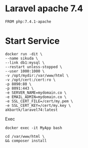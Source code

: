 # Laravel apache 7.4

`FROM php:7.4.1-apache`

# Start Service

```
docker run -dit \
--name sikuda \
--link db1:mysql \
--restart unless-stopped \
--user 1000:1000 \
-v /opt/mydir:/var/www/html \
-v /opt/cert:/cert:ro \
-p 8090:80 \
-p 8091:443 \
-e SERVER_NAME=mydomain.co \
-e EMAIL_ADMIN=mydomain.co \
-e SSL_CERT_FILE=/cert/my.pem \
-e SSL_CERT_KEY=/cert/my.key \
akbartk/laravel74:latest
```

Exec
```
docker exec -it MyApp bash
```
```
cd /var/www/html \
&& composer install
```